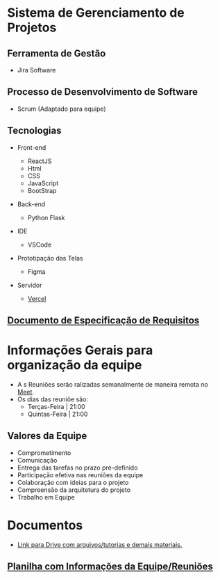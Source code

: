 # Sistema de Gerenciamento de Projetos

## Ferramenta de Gestão

- Jira Software

## Processo de Desenvolvimento de Software

- Scrum (Adaptado para equipe)

## Tecnologias

- Front-end
  - ReactJS
  - Html
  - CSS
  - JavaScript
  - BootStrap
- Back-end

  - Python Flask

- IDE

  - VSCode

- Prototipação das Telas

  - Figma

- Servidor
  - [Vercel](https://vercel.com/)

## [Documento de Especificação de Requisitos](https://docs.google.com/document/d/1V3uMMrmTi9sDAn2FGfkLBXe8dH91I22uutLAchmiEmo/edit)

# Informações Gerais para organização da equipe

- A s Reuniões serão ralizadas semanalmente de maneira remota no [Meet](https://meet.google.com/yce-euwi-buy).
- Os dias das reuniõe são:
  - Terças-Feira | 21:00
  - Quintas-Feira | 21:00

## Valores da Equipe

- Comprometimento
- Comunicação
- Entrega das tarefas no prazo pré-definido
- Participação efetiva nas reuniões da equipe
- Colaboração com ideias para o projeto
- Compreensão da arquitetura do projeto
- Trabalho em Equipe

# Documentos

- [Link para Drive com arquivos/tutorias e demais materiais.](https://drive.google.com/drive/folders/1B0aWiIltDLUM3jSab6dfJmHU9O0uLQBl)

## [Planilha com Informações da Equipe/Reuniões](https://docs.google.com/spreadsheets/d/1-krF3a3XWaE_qxY1pSuACv7RrJooM_Ib3L6pFZiUhIU/edit#gid=0)
